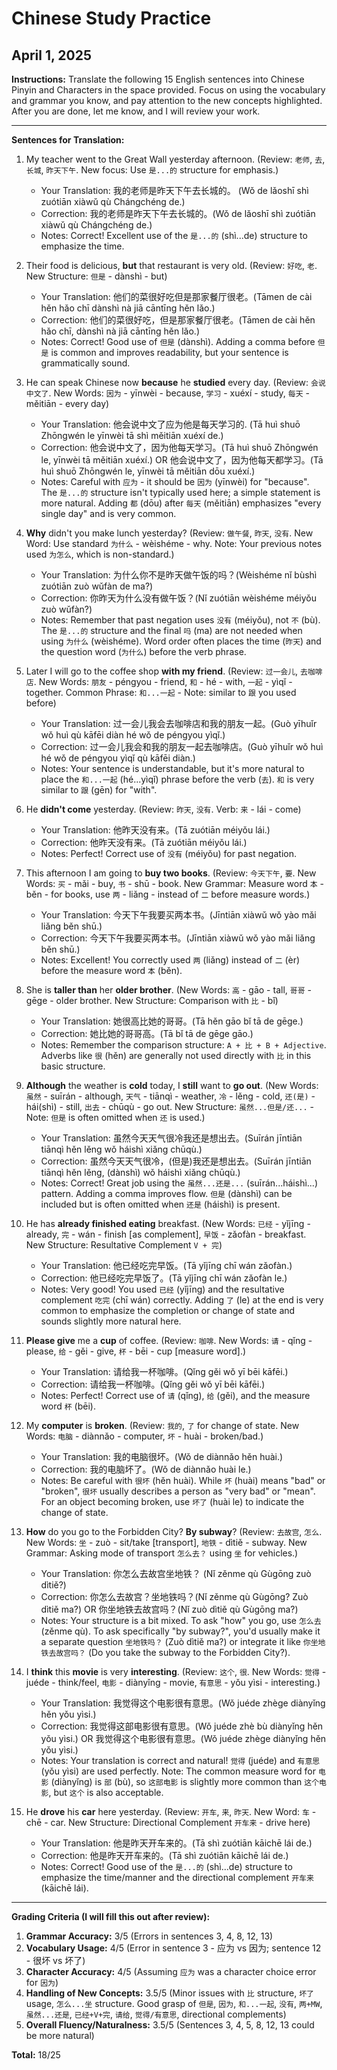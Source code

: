 # Chinese Study Practice
## April 1, 2025

**Instructions:** Translate the following 15 English sentences into Chinese Pinyin and Characters in the space provided. Focus on using the vocabulary and grammar you know, and pay attention to the new concepts highlighted. After you are done, let me know, and I will review your work.

---

**Sentences for Translation:**

1.  My teacher went to the Great Wall yesterday afternoon. (Review: `老师`, `去`, `长城`, `昨天下午`. New focus: Use `是...的` structure for emphasis.)
    *   Your Translation: 我的老师是昨天下午去长城的。 (Wǒ de lǎoshī shì zuótiān xiàwǔ qù Chángchéng de.)
    *   Correction: 我的老师是昨天下午去长城的。(Wǒ de lǎoshī shì zuótiān xiàwǔ qù Chángchéng de.)
    *   Notes: Correct! Excellent use of the `是...的` (shì...de) structure to emphasize the time.

2.  Their food is delicious, **but** that restaurant is very old. (Review: `好吃`, `老`. New Structure: `但是` - dànshì - but)
    *   Your Translation: 他们的菜很好吃但是那家餐厅很老。(Tāmen de cài hěn hǎo chī dànshì nà jiā cāntīng hěn lǎo.)
    *   Correction: 他们的菜很好吃，但是那家餐厅很老。(Tāmen de cài hěn hǎo chī, dànshì nà jiā cāntīng hěn lǎo.)
    *   Notes: Correct! Good use of `但是` (dànshì). Adding a comma before `但是` is common and improves readability, but your sentence is grammatically sound.

3.  He can speak Chinese now **because** he **studied** every day. (Review: `会说中文了`. New Words: `因为` - yīnwèi - because, `学习` - xuéxí - study, `每天` - měitiān - every day)
    *   Your Translation: 他会说中文了应为他是每天学习的. (Tā huì shuō Zhōngwén le yīnwèi tā shì měitiān xuéxí de.)
    *   Correction: 他会说中文了，因为他每天学习。(Tā huì shuō Zhōngwén le, yīnwèi tā měitiān xuéxí.) OR 他会说中文了，因为他每天都学习。(Tā huì shuō Zhōngwén le, yīnwèi tā měitiān dōu xuéxí.)
    *   Notes: Careful with `应为` - it should be `因为` (yīnwèi) for "because". The `是...的` structure isn't typically used here; a simple statement is more natural. Adding `都` (dōu) after `每天` (měitiān) emphasizes "every single day" and is very common.

4.  **Why** didn't you make lunch yesterday? (Review: `做午餐`, `昨天`, `没有`. New Word: Use standard `为什么` - wèishéme - why. Note: Your previous notes used `为怎么`, which is non-standard.)
    *   Your Translation: 为什么你不是昨天做午饭的吗？(Wèishéme nǐ bùshì zuótiān zuò wǔfàn de ma?)
    *   Correction: 你昨天为什么没有做午饭？(Nǐ zuótiān wèishéme méiyǒu zuò wǔfàn?)
    *   Notes: Remember that past negation uses `没有` (méiyǒu), not `不` (bù). The `是...的` structure and the final `吗` (ma) are not needed when using `为什么` (wèishéme). Word order often places the time (`昨天`) and the question word (`为什么`) before the verb phrase.

5.  Later I will go to the coffee shop **with my friend**. (Review: `过一会儿`, `去咖啡店`. New Words: `朋友` - péngyou - friend, `和` - hé - with, `一起` - yìqǐ - together. Common Phrase: `和...一起` - Note: similar to `跟` you used before)
    *   Your Translation: 过一会儿我会去咖啡店和我的朋友一起。(Guò yīhuǐr wǒ huì qù kāfēi diàn hé wǒ de péngyou yìqǐ.)
    *   Correction: 过一会儿我会和我的朋友一起去咖啡店。(Guò yīhuǐr wǒ huì hé wǒ de péngyou yìqǐ qù kāfēi diàn.)
    *   Notes: Your sentence is understandable, but it's more natural to place the `和...一起` (hé...yìqǐ) phrase before the verb (`去`). `和` is very similar to `跟` (gēn) for "with".

6.  He **didn't come** yesterday. (Review: `昨天`, `没有`. Verb: `来` - lái - come)
    *   Your Translation: 他昨天没有来。(Tā zuótiān méiyǒu lái.)
    *   Correction: 他昨天没有来。(Tā zuótiān méiyǒu lái.)
    *   Notes: Perfect! Correct use of `没有` (méiyǒu) for past negation.

7.  This afternoon I am going to **buy two books**. (Review: `今天下午`, `要`. New Words: `买` - mǎi - buy, `书` - shū - book. New Grammar: Measure word `本` - běn - for books, use `两` - liǎng - instead of `二` before measure words.)
    *   Your Translation: 今天下午我要买两本书。(Jīntiān xiàwǔ wǒ yào mǎi liǎng běn shū.)
    *   Correction: 今天下午我要买两本书。(Jīntiān xiàwǔ wǒ yào mǎi liǎng běn shū.)
    *   Notes: Excellent! You correctly used `两` (liǎng) instead of `二` (èr) before the measure word `本` (běn).

8.  She is **taller than** her **older brother**. (New Words: `高` - gāo - tall, `哥哥` - gēge - older brother. New Structure: Comparison with `比` - bǐ)
    *   Your Translation: 她很高比她的哥哥。(Tā hěn gāo bǐ tā de gēge.)
    *   Correction: 她比她的哥哥高。(Tā bǐ tā de gēge gāo.)
    *   Notes: Remember the comparison structure: `A + 比 + B + Adjective`. Adverbs like `很` (hěn) are generally not used directly with `比` in this basic structure.

9.  **Although** the weather is **cold** today, I **still** want to **go out**. (New Words: `虽然` - suīrán - although, `天气` - tiānqì - weather, `冷` - lěng - cold, `还(是)` - hái(shì) - still, `出去` - chūqù - go out. New Structure: `虽然...但是/还...` - Note: `但是` is often omitted when `还` is used.)
    *   Your Translation: 虽然今天天气很冷我还是想出去。(Suīrán jīntiān tiānqì hěn lěng wǒ háishì xiǎng chūqù.)
    *   Correction: 虽然今天天气很冷，(但是)我还是想出去。(Suīrán jīntiān tiānqì hěn lěng, (dànshì) wǒ háishì xiǎng chūqù.)
    *   Notes: Correct! Great job using the `虽然...还是...` (suīrán...háishì...) pattern. Adding a comma improves flow. `但是` (dànshì) can be included but is often omitted when `还是` (háishì) is present.

10. He has **already finished eating** breakfast. (New Words: `已经` - yǐjīng - already, `完` - wán - finish [as complement], `早饭` - zǎofàn - breakfast. New Structure: Resultative Complement `V + 完`)
    *   Your Translation: 他已经吃完早饭。(Tā yǐjīng chī wán zǎofàn.)
    *   Correction: 他已经吃完早饭了。(Tā yǐjīng chī wán zǎofàn le.)
    *   Notes: Very good! You used `已经` (yǐjīng) and the resultative complement `吃完` (chī wán) correctly. Adding `了` (le) at the end is very common to emphasize the completion or change of state and sounds slightly more natural here.

11. **Please give** me a **cup** of coffee. (Review: `咖啡`. New Words: `请` - qǐng - please, `给` - gěi - give, `杯` - bēi - cup [measure word].)
    *   Your Translation: 请给我一杯咖啡。(Qǐng gěi wǒ yī bēi kāfēi.)
    *   Correction: 请给我一杯咖啡。(Qǐng gěi wǒ yī bēi kāfēi.)
    *   Notes: Perfect! Correct use of `请` (qǐng), `给` (gěi), and the measure word `杯` (bēi).

12. My **computer** is **broken**. (Review: `我的`, `了` for change of state. New Words: `电脑` - diànnǎo - computer, `坏` - huài - broken/bad.)
    *   Your Translation: 我的电脑很坏。(Wǒ de diànnǎo hěn huài.)
    *   Correction: 我的电脑坏了。(Wǒ de diànnǎo huài le.)
    *   Notes: Be careful with `很坏` (hěn huài). While `坏` (huài) means "bad" or "broken", `很坏` usually describes a person as "very bad" or "mean". For an object becoming broken, use `坏了` (huài le) to indicate the change of state.

13. **How** do you go to the Forbidden City? **By subway**? (Review: `去故宫`, `怎么`. New Words: `坐` - zuò - sit/take [transport], `地铁` - dìtiě - subway. New Grammar: Asking mode of transport `怎么去？` using `坐` for vehicles.)
    *   Your Translation: 你怎么去故宫坐地铁？ (Nǐ zěnme qù Gùgōng zuò dìtiě?)
    *   Correction: 你怎么去故宫？坐地铁吗？(Nǐ zěnme qù Gùgōng? Zuò dìtiě ma?) OR 你坐地铁去故宫吗？(Nǐ zuò dìtiě qù Gùgōng ma?)
    *   Notes: Your structure is a bit mixed. To ask "how" you go, use `怎么去` (zěnme qù). To ask specifically "by subway?", you'd usually make it a separate question `坐地铁吗？` (Zuò dìtiě ma?) or integrate it like `你坐地铁去故宫吗？` (Do you take the subway to the Forbidden City?).

14. I **think** this **movie** is very **interesting**. (Review: `这个`, `很`. New Words: `觉得` - juéde - think/feel, `电影` - diànyǐng - movie, `有意思` - yǒu yìsi - interesting.)
    *   Your Translation: 我觉得这个电影很有意思。(Wǒ juéde zhège diànyǐng hěn yǒu yìsi.)
    *   Correction: 我觉得这部电影很有意思。(Wǒ juéde zhè bù diànyǐng hěn yǒu yìsi.) OR 我觉得这个电影很有意思。(Wǒ juéde zhège diànyǐng hěn yǒu yìsi.)
    *   Notes: Your translation is correct and natural! `觉得` (juéde) and `有意思` (yǒu yìsi) are used perfectly. Note: The common measure word for `电影` (diànyǐng) is `部` (bù), so `这部电影` is slightly more common than `这个电影`, but `这个` is also acceptable.

15. He **drove** his **car** here yesterday. (Review: `开车`, `来`, `昨天`. New Word: `车` - chē - car. New Structure: Directional Complement `开车来` - drive here)
    *   Your Translation: 他是昨天开车来的。(Tā shì zuótiān kāichē lái de.)
    *   Correction: 他是昨天开车来的。(Tā shì zuótiān kāichē lái de.)
    *   Notes: Correct! Good use of the `是...的` (shì...de) structure to emphasize the time/manner and the directional complement `开车来` (kāichē lái).

---

**Grading Criteria (I will fill this out after review):**

1.  **Grammar Accuracy:** 3/5 (Errors in sentences 3, 4, 8, 12, 13)
2.  **Vocabulary Usage:** 4/5 (Error in sentence 3 - 应为 vs 因为; sentence 12 - 很坏 vs 坏了)
3.  **Character Accuracy:** 4/5 (Assuming `应为` was a character choice error for `因为`)
4.  **Handling of New Concepts:** 3.5/5 (Minor issues with `比` structure, `坏了` usage, `怎么...坐` structure. Good grasp of `但是`, `因为`, `和...一起`, `没有`, `两+MW`, `虽然...还是`, `已经+V+完`, `请给`, `觉得/有意思`, directional complements)
5.  **Overall Fluency/Naturalness:** 3.5/5 (Sentences 3, 4, 5, 8, 12, 13 could be more natural)

**Total:** 18/25 
